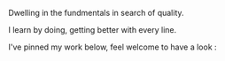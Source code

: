 


Dwelling in the fundmentals in search of quality.

I learn by doing, 
getting better with every line.

I've pinned my work below, feel welcome to have a look :



